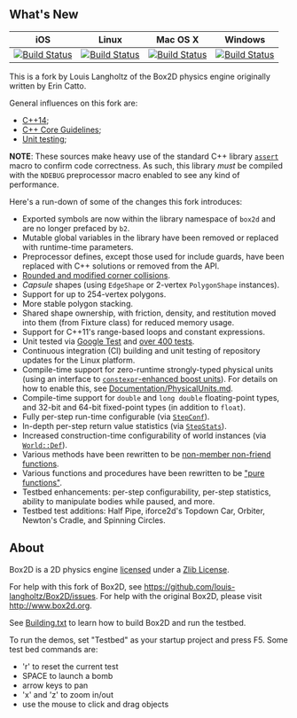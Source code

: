 ## What's New

|iOS|Linux|Mac OS X|Windows|
|---|-----|--------|-------|
|[![Build Status](https://travis-ci.org/louis-langholtz/Box2D.svg?branch=iosfoo)](https://travis-ci.org/louis-langholtz/Box2D)|[![Build Status](https://travis-ci.org/louis-langholtz/Box2D.svg?branch=dev)](https://travis-ci.org/louis-langholtz/Box2D)|[![Build Status](https://travis-ci.org/louis-langholtz/Box2D.svg?branch=macosxfoo)](https://travis-ci.org/louis-langholtz/Box2D)|[![Build Status](https://travis-ci.org/louis-langholtz/Box2D.svg?branch=win32foo)](https://travis-ci.org/louis-langholtz/Box2D)|

This is a fork by Louis Langholtz of the Box2D physics engine originally written by Erin Catto.

General influences on this fork are:
- [C++14](https://en.wikipedia.org/wiki/C%2B%2B14);
- [C++ Core Guidelines](https://github.com/isocpp/CppCoreGuidelines/blob/master/CppCoreGuidelines.md);
- [Unit testing](https://en.wikipedia.org/wiki/Unit_testing);

**NOTE**: These sources make heavy use of the standard C++ library [`assert`](http://en.cppreference.com/w/cpp/error/assert) macro to confirm code correctness.
As such, this library *must* be compiled with the `NDEBUG` preprocessor macro enabled
to see any kind of performance.

Here's a run-down of some of the changes this fork introduces:
- Exported symbols are now within the library namespace of `box2d` and are no longer prefaced by `b2`.
- Mutable global variables in the library have been removed or replaced with runtime-time parameters.
- Preprocessor defines, except those used for include guards, have been replaced with C++ solutions or removed from the API.
- [Rounded and modified corner collisions](Box2D/Documentation/CollisionHandlng.md).
- *Capsule* shapes (using `EdgeShape` or 2-vertex `PolygonShape` instances).
- Support for up to 254-vertex polygons.
- More stable polygon stacking.
- Shared shape ownership, with friction, density, and restitution moved into them (from Fixture class) for reduced memory usage.
- Support for C++11's range-based loops and constant expressions.
- Unit tested via [Google Test](https://github.com/google/googletest/tree/aa148eb2b7f70ede0eb10de34b6254826bfb34f4) and [over 400 tests](https://github.com/louis-langholtz/Box2D/tree/dev/Box2D/UnitTests).
- Continuous integration (CI) building and unit testing of repository updates
  for the Linux platform.
- Compile-time support for zero-runtime strongly-typed physical units (using an interface to [`constexpr`-enhanced boost units](https://github.com/louis-langholtz/units)). For details on how to enable this, see [Documentation/PhysicalUnits.md](Box2D/Documentation/PhysicalUnits.md).
- Compile-time support for `double` and `long double` floating-point types, and 32-bit and 64-bit fixed-point types (in addition to `float`).
- Fully per-step run-time configurable (via [`StepConf`](https://github.com/louis-langholtz/Box2D/blob/dev/Box2D/Box2D/Dynamics/StepConf.hpp)).
- In-depth per-step return value statistics (via [`StepStats`](https://github.com/louis-langholtz/Box2D/blob/dev/Box2D/Box2D/Dynamics/StepStats.hpp)).
- Increased construction-time configurability of world instances (via [`World::Def`](https://github.com/louis-langholtz/Box2D/blob/dev/Box2D/Box2D/Dynamics/World.hpp#L107)).
- Various methods have been rewritten to be [non-member non-friend functions](http://www.drdobbs.com/cpp/how-non-member-functions-improve-encapsu/184401197).
- Various functions and procedures have been rewritten to be ["pure functions"](https://en.wikipedia.org/wiki/Pure_function).
- Testbed enhancements: per-step configurability, per-step statistics, ability to manipulate bodies while paused, and more.
- Testbed test additions: Half Pipe, iforce2d's Topdown Car, Orbiter, Newton's Cradle, and Spinning Circles.

## About

Box2D is a 2D physics engine [licensed](https://github.com/louis-langholtz/Box2D/blob/dev/LICENSE.txt) under a [Zlib License](https://opensource.org/licenses/Zlib).

For help with this fork of Box2D, see https://github.com/louis-langholtz/Box2D/issues.
For help with the original Box2D, please visit http://www.box2d.org.

See [Building.txt](Box2D/Building.txt) to learn how to build Box2D and run the testbed.

To run the demos, set "Testbed" as your startup project and press F5. Some test bed commands are:
- 'r' to reset the current test
- SPACE to launch a bomb
- arrow keys to pan
- 'x' and 'z' to zoom in/out
- use the mouse to click and drag objects

